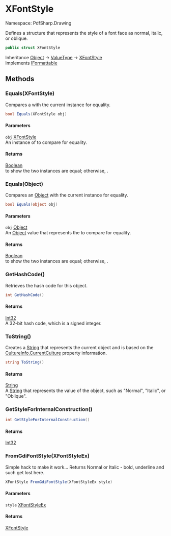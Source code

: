 # XFontStyle

Namespace: PdfSharp.Drawing

Defines a structure that represents the style of a font face as normal, italic, or oblique.

```csharp
public struct XFontStyle
```

Inheritance [Object](https://docs.microsoft.com/en-us/dotnet/api/system.object) → [ValueType](https://docs.microsoft.com/en-us/dotnet/api/system.valuetype) → [XFontStyle](./pdfsharp.drawing.xfontstyle)<br>
Implements [IFormattable](https://docs.microsoft.com/en-us/dotnet/api/system.iformattable)

## Methods

### **Equals(XFontStyle)**

Compares a  with the current  instance for equality.

```csharp
bool Equals(XFontStyle obj)
```

#### Parameters

`obj` [XFontStyle](./pdfsharp.drawing.xfontstyle)<br>
An instance of  to compare for equality.

#### Returns

[Boolean](https://docs.microsoft.com/en-us/dotnet/api/system.boolean)<br>
to show the two instances are equal; otherwise, .

### **Equals(Object)**

Compares an [Object](https://docs.microsoft.com/en-us/dotnet/api/system.object) with the current  instance for equality.

```csharp
bool Equals(object obj)
```

#### Parameters

`obj` [Object](https://docs.microsoft.com/en-us/dotnet/api/system.object)<br>
An [Object](https://docs.microsoft.com/en-us/dotnet/api/system.object) value that represents the  to compare for equality.

#### Returns

[Boolean](https://docs.microsoft.com/en-us/dotnet/api/system.boolean)<br>
to show the two instances are equal; otherwise, .

### **GetHashCode()**

Retrieves the hash code for this object.

```csharp
int GetHashCode()
```

#### Returns

[Int32](https://docs.microsoft.com/en-us/dotnet/api/system.int32)<br>
A 32-bit hash code, which is a signed integer.

### **ToString()**

Creates a [String](https://docs.microsoft.com/en-us/dotnet/api/system.string) that represents the current  object and is based on the [CultureInfo.CurrentCulture](https://docs.microsoft.com/en-us/dotnet/api/system.globalization.cultureinfo.currentculture) property information.

```csharp
string ToString()
```

#### Returns

[String](https://docs.microsoft.com/en-us/dotnet/api/system.string)<br>
A [String](https://docs.microsoft.com/en-us/dotnet/api/system.string) that represents the value of the  object, such as "Normal", "Italic", or "Oblique".

### **GetStyleForInternalConstruction()**

```csharp
int GetStyleForInternalConstruction()
```

#### Returns

[Int32](https://docs.microsoft.com/en-us/dotnet/api/system.int32)<br>

### **FromGdiFontStyle(XFontStyleEx)**

Simple hack to make it work...
 Returns Normal or Italic - bold, underline and such get lost here.

```csharp
XFontStyle FromGdiFontStyle(XFontStyleEx style)
```

#### Parameters

`style` [XFontStyleEx](./pdfsharp.drawing.xfontstyleex)<br>

#### Returns

[XFontStyle](./pdfsharp.drawing.xfontstyle)<br>
